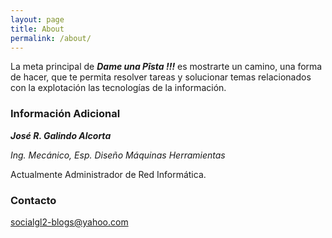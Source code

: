 ```yaml
---
layout: page
title: About
permalink: /about/
---
```


La meta principal de ***Dame una Pîsta !!!*** es mostrarte un camino, una forma de hacer, que te permita resolver tareas y solucionar temas relacionados con la explotación las tecnologías de la información.

### Información Adicional

***José R. Galindo Alcorta***

*Ing. Mecánico, Esp. Diseño Máquinas Herramientas*

Actualmente Administrador de Red Informática.

### Contacto

[socialgl2-blogs@yahoo.com](mailto:socialgl2-blogs@yahoo.com)
